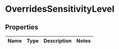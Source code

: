 

# OverridesSensitivityLevel


## Properties

| Name | Type | Description | Notes |
|------------ | ------------- | ------------- | -------------|



